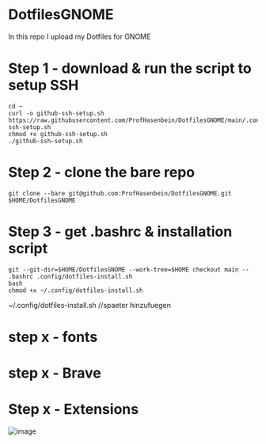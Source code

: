 # DotfilesGNOME
In this repo I upload my Dotfiles for GNOME 

# Step 1 - download & run the script to setup SSH
```
cd ~
curl -o github-ssh-setup.sh https://raw.githubusercontent.com/ProfHasenbein/DotfilesGNOME/main/.config/github-ssh-setup.sh
chmod +x github-ssh-setup.sh
./github-ssh-setup.sh
```
# Step 2 - clone the bare repo
```
git clone --bare git@github.com:ProfHasenbein/DotfilesGNOME.git $HOME/DotfilesGNOME
```
# Step 3 - get .bashrc & installation script
```
git --git-dir=$HOME/DotfilesGNOME --work-tree=$HOME checkout main -- .bashrc .config/dotfiles-install.sh
bash
chmod +x ~/.config/dotfiles-install.sh
```
~/.config/dotfiles-install.sh  //spaeter hinzufuegen
# step x - fonts
# step x - Brave
# Step x - Extensions

![image](https://github.com/user-attachments/assets/49fc15ed-97bf-43b1-ab97-9101ac9bac14)
